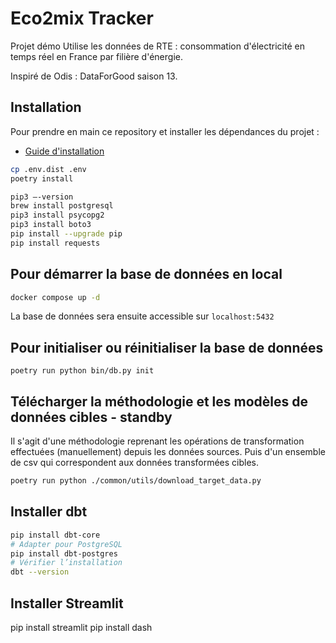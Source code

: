 # Eco2mix Tracker

Projet démo 
Utilise les données de RTE : consommation d'électricité en temps réel en France par filière d'énergie.

Inspiré de Odis : DataForGood saison 13.

## Installation

Pour prendre en main ce repository et installer les dépendances du projet :
- [Guide d'installation](./INSTALL.md)

```bash
cp .env.dist .env
poetry install

pip3 –-version 
brew install postgresql
pip3 install psycopg2   
pip3 install boto3
pip install --upgrade pip
pip install requests
```

## Pour démarrer la base de données en local

```bash
docker compose up -d
```

La base de données sera ensuite accessible sur `localhost:5432`

## Pour initialiser ou réinitialiser la base de données

```
poetry run python bin/db.py init
```

## Télécharger la méthodologie et les modèles de données cibles - standby

Il s'agit d'une méthodologie reprenant les opérations de transformation effectuées (manuellement) depuis les données sources. Puis d'un ensemble de csv qui correspondent aux données transformées cibles.

```bash
poetry run python ./common/utils/download_target_data.py
```

## Installer dbt
```bash
pip install dbt-core
# Adapter pour PostgreSQL
pip install dbt-postgres
# Vérifier l’installation
dbt --version
``` 

## Installer Streamlit
pip install streamlit
pip install dash